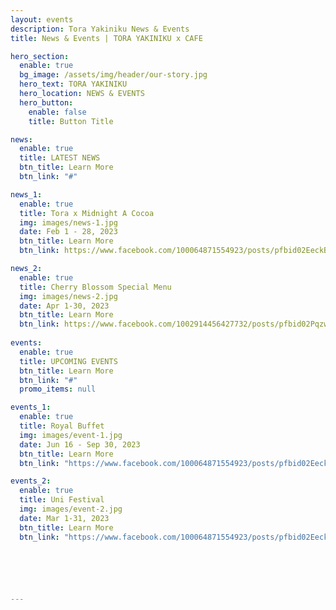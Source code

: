 ```yaml
---
layout: events
description: Tora Yakiniku News & Events
title: News & Events | TORA YAKINIKU x CAFE

hero_section:
  enable: true
  bg_image: /assets/img/header/our-story.jpg
  hero_text: TORA YAKINIKU
  hero_location: NEWS & EVENTS
  hero_button:
    enable: false
    title: Button Title

news:
  enable: true
  title: LATEST NEWS
  btn_title: Learn More
  btn_link: "#"

news_1:
  enable: true
  title: Tora x Midnight A Cocoa
  img: images/news-1.jpg
  date: Feb 1 - 28, 2023
  btn_title: Learn More
  btn_link: https://www.facebook.com/100064871554923/posts/pfbid02EeckBZgYBKTrBrgYqSMLn1tS9C6fuDk72Mur4rEfofQKiHKbRbVTNDFE3GVEHeCnl/?mibextid=cr9u03

news_2:
  enable: true
  title: Cherry Blossom Special Menu
  img: images/news-2.jpg
  date: Apr 1-30, 2023
  btn_title: Learn More
  btn_link: https://www.facebook.com/1002914456427732/posts/pfbid02PqzwEdSvBA4m31FEQtWy3qDNddp4m3QQASDXkhkN6AF1M6eT1JJLMjcFS5afEDbSl/?mibextid=cr9u03
  
events:
  enable: true
  title: UPCOMING EVENTS
  btn_title: Learn More
  btn_link: "#"
  promo_items: null

events_1:
  enable: true
  title: Royal Buffet
  img: images/event-1.jpg
  date: Jun 16 - Sep 30, 2023
  btn_title: Learn More
  btn_link: "https://www.facebook.com/100064871554923/posts/pfbid02EeckBZgYBKTrBrgYqSMLn1tS9C6fuDk72Mur4rEfofQKiHKbRbVTNDFE3GVEHeCnl/?mibextid=cr9u03"

events_2:
  enable: true
  title: Uni Festival
  img: images/event-2.jpg
  date: Mar 1-31, 2023
  btn_title: Learn More
  btn_link: "https://www.facebook.com/100064871554923/posts/pfbid02EeckBZgYBKTrBrgYqSMLn1tS9C6fuDk72Mur4rEfofQKiHKbRbVTNDFE3GVEHeCnl/?mibextid=cr9u03"






---
```

